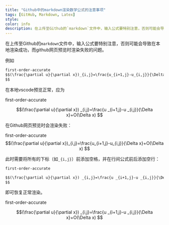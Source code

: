```yaml
---
title: "Github中的markdown渲染数学公式的注意事项"
tags: [GitHub, Markdown, Latex]
style: 
color: info
description: 在上传至Github的`markdown`文件中，输入公式要特别注意，否则可能会导致在本地渲染成功，而github网页预览时渲染失败的问题。
---
```


在上传至Github的`markdown`文件中，输入公式要特别注意，否则可能会导致在本地渲染成功，而github网页预览时渲染失败的问题。

例如

```markdown
first-order-accurate
$$(\frac{\partial u}{\partial x})_{i,j}=\frac{u_{i+1,j}-u_{i,j}}{\Delta x}+O(\Delta x)
$$
```

在本地vscode预览正常，应为

first-order-accurate

$$(\frac{\partial u}{\partial x}) _{i,j}=\frac{u _{i+1,j}-u _{i,j}}{\Delta x}+O(\Delta x)
$$

在Github网页预览时会渲染失败：

first-order-accurate
$$(\frac{\partial u}{\partial x})_{i,j}=\frac{u_{i+1,j}-u_{i,j}}{\Delta x}+O(\Delta x)
$$

此时需要将所有的下标（如`_{i,j}`）前添加空格，并在行间公式前后添加空行：

```markdown
first-order-accurate

$$(\frac{\partial u}{\partial x}) _{i,j}=\frac{u _{i+1,j}-u _{i,j}}{\Delta x}+O(\Delta x)
$$

```

即可恢复正常渲染。

first-order-accurate

$$(\frac{\partial u}{\partial x}) _{i,j}=\frac{u _{i+1,j}-u _{i,j}}{\Delta x}+O(\Delta x)
$$
